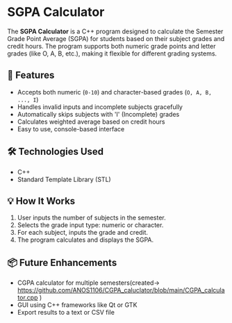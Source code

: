 # SGPA Calculator
The **SGPA Calculator** is a C++ program designed to calculate the Semester Grade Point Average (SGPA) for students based on their subject grades and credit hours. The program supports both numeric grade points and letter grades (like O, A, B, etc.), making it flexible for different grading systems.

## 🔧 Features
- Accepts both numeric (`0-10`) and character-based grades (`O, A, B, ..., I`)
- Handles invalid inputs and incomplete subjects gracefully
- Automatically skips subjects with 'I' (Incomplete) grades
- Calculates weighted average based on credit hours
- Easy to use, console-based interface

## 🛠️ Technologies Used
- C++
- Standard Template Library (STL)

## 💡 How It Works
1. User inputs the number of subjects in the semester.
2. Selects the grade input type: numeric or character.
3. For each subject, inputs the grade and credit.
4. The program calculates and displays the SGPA.

## 📦 Future Enhancements
- CGPA calculator for multiple semesters(created-> https://github.com/ANOS1106/CGPA_caluclator/blob/main/CGPA_calculator.cpp )
- GUI using C++ frameworks like Qt or GTK
- Export results to a text or CSV file
